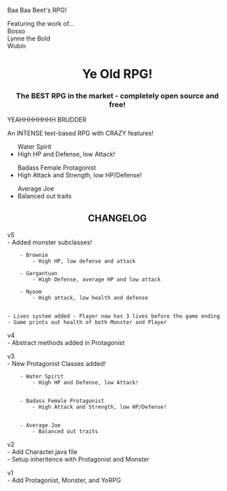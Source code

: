 Baa Baa Beet's RPG!

Featuring the work of...  
Bosso  
Lynne the Bold  
Wubin  

  
  
  <center> <h1> Ye Old RPG! </h1> </center>
  <center> <h3> The BEST RPG in the market - completely open source and free!</h3> </center>
  <p> YEAHHHHHHHH BRUDDER </p>
  <p> An INTENSE text-based RPG with CRAZY features!</p>
<ul> Water Spirit <li> High HP and Defense, low Attack! </li> </ul>
<ul>Badass Female Protagonist  
<li>High Attack and Strength, low HP/Defense! </li> </ul>
<ul>Average Joe  
<li>Balanced out traits  </li></ul>


			  
			     


<center><h2> CHANGELOG  </h2> </center>

  v5  
  	- Added monster subclasses!  
	  

		- Brownie  
			- High HP, low defense and attack  

		- Gargantuan  
			- High Defense, average HP and low attack  

		- Nyoom  
			- High attack, low health and defense  
			  

	- Lives system added - Player now has 3 lives before the game ending  
	- Game prints out health of both Monster and Player  

  
  v4  
	- Abstract methods added in Protagonist  
  
  v3   
  	- New Protagonist Classes added!  
	  

		- Water Spirit  
			- High HP and Defense, low Attack!  
			  

		- Badass Female Protagonist  
			- High Attack and Strength, low HP/Defense!   
			  
			    
		- Average Joe  
			- Balanced out traits  
			  
			     

  
  v2  
  	- Add Character.java file  
	- Setup inheritence with Protagonist and Monster  

  v1  
    - Add Protagonist, Monster, and YoRPG  





